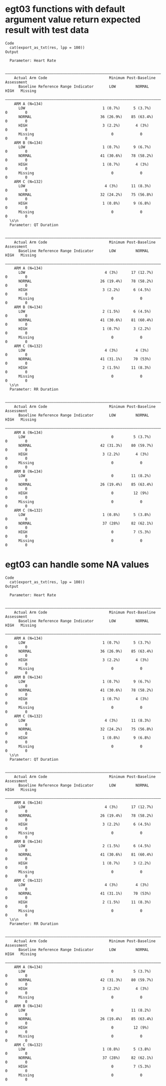 # egt03 functions with default argument value return expected result with test data

    Code
      cat(export_as_txt(res, lpp = 100))
    Output
      
      Parameter: Heart Rate
      
        ————————————————————————————————————————————————————————————————————————————————
        Actual Arm Code                            Minimum Post-Baseline Assessment     
          Baseline Reference Range Indicator       LOW         NORMAL     HIGH   Missing
        ————————————————————————————————————————————————————————————————————————————————
        ARM A (N=134)                                                                   
          LOW                                   1 (0.7%)      5 (3.7%)     0        0   
          NORMAL                               36 (26.9%)    85 (63.4%)    0        0   
          HIGH                                  3 (2.2%)       4 (3%)      0        0   
          Missing                                   0            0         0        0   
        ARM B (N=134)                                                                   
          LOW                                   1 (0.7%)      9 (6.7%)     0        0   
          NORMAL                               41 (30.6%)    78 (58.2%)    0        0   
          HIGH                                  1 (0.7%)       4 (3%)      0        0   
          Missing                                   0            0         0        0   
        ARM C (N=132)                                                                   
          LOW                                    4 (3%)      11 (8.3%)     0        0   
          NORMAL                               32 (24.2%)    75 (56.8%)    0        0   
          HIGH                                  1 (0.8%)      9 (6.8%)     0        0   
          Missing                                   0            0         0        0   
      \s\n
      Parameter: QT Duration
      
        ————————————————————————————————————————————————————————————————————————————————
        Actual Arm Code                            Minimum Post-Baseline Assessment     
          Baseline Reference Range Indicator       LOW         NORMAL     HIGH   Missing
        ————————————————————————————————————————————————————————————————————————————————
        ARM A (N=134)                                                                   
          LOW                                    4 (3%)      17 (12.7%)    0        0   
          NORMAL                               26 (19.4%)    78 (58.2%)    0        0   
          HIGH                                  3 (2.2%)      6 (4.5%)     0        0   
          Missing                                   0            0         0        0   
        ARM B (N=134)                                                                   
          LOW                                   2 (1.5%)      6 (4.5%)     0        0   
          NORMAL                               41 (30.6%)    81 (60.4%)    0        0   
          HIGH                                  1 (0.7%)      3 (2.2%)     0        0   
          Missing                                   0            0         0        0   
        ARM C (N=132)                                                                   
          LOW                                    4 (3%)        4 (3%)      0        0   
          NORMAL                               41 (31.1%)     70 (53%)     0        0   
          HIGH                                  2 (1.5%)     11 (8.3%)     0        0   
          Missing                                   0            0         0        0   
      \s\n
      Parameter: RR Duration
      
        ————————————————————————————————————————————————————————————————————————————————
        Actual Arm Code                            Minimum Post-Baseline Assessment     
          Baseline Reference Range Indicator       LOW         NORMAL     HIGH   Missing
        ————————————————————————————————————————————————————————————————————————————————
        ARM A (N=134)                                                                   
          LOW                                       0         5 (3.7%)     0        0   
          NORMAL                               42 (31.3%)    80 (59.7%)    0        0   
          HIGH                                  3 (2.2%)       4 (3%)      0        0   
          Missing                                   0            0         0        0   
        ARM B (N=134)                                                                   
          LOW                                       0        11 (8.2%)     0        0   
          NORMAL                               26 (19.4%)    85 (63.4%)    0        0   
          HIGH                                      0         12 (9%)      0        0   
          Missing                                   0            0         0        0   
        ARM C (N=132)                                                                   
          LOW                                   1 (0.8%)      5 (3.8%)     0        0   
          NORMAL                                37 (28%)     82 (62.1%)    0        0   
          HIGH                                      0         7 (5.3%)     0        0   
          Missing                                   0            0         0        0   

# egt03 can handle some NA values

    Code
      cat(export_as_txt(res, lpp = 100))
    Output
      
      Parameter: Heart Rate
      
        ————————————————————————————————————————————————————————————————————————————————
        Actual Arm Code                            Minimum Post-Baseline Assessment     
          Baseline Reference Range Indicator       LOW         NORMAL     HIGH   Missing
        ————————————————————————————————————————————————————————————————————————————————
        ARM A (N=134)                                                                   
          LOW                                   1 (0.7%)      5 (3.7%)     0        0   
          NORMAL                               36 (26.9%)    85 (63.4%)    0        0   
          HIGH                                  3 (2.2%)       4 (3%)      0        0   
          Missing                                   0            0         0        0   
        ARM B (N=134)                                                                   
          LOW                                   1 (0.7%)      9 (6.7%)     0        0   
          NORMAL                               41 (30.6%)    78 (58.2%)    0        0   
          HIGH                                  1 (0.7%)       4 (3%)      0        0   
          Missing                                   0            0         0        0   
        ARM C (N=132)                                                                   
          LOW                                    4 (3%)      11 (8.3%)     0        0   
          NORMAL                               32 (24.2%)    75 (56.8%)    0        0   
          HIGH                                  1 (0.8%)      9 (6.8%)     0        0   
          Missing                                   0            0         0        0   
      \s\n
      Parameter: QT Duration
      
        ————————————————————————————————————————————————————————————————————————————————
        Actual Arm Code                            Minimum Post-Baseline Assessment     
          Baseline Reference Range Indicator       LOW         NORMAL     HIGH   Missing
        ————————————————————————————————————————————————————————————————————————————————
        ARM A (N=134)                                                                   
          LOW                                    4 (3%)      17 (12.7%)    0        0   
          NORMAL                               26 (19.4%)    78 (58.2%)    0        0   
          HIGH                                  3 (2.2%)      6 (4.5%)     0        0   
          Missing                                   0            0         0        0   
        ARM B (N=134)                                                                   
          LOW                                   2 (1.5%)      6 (4.5%)     0        0   
          NORMAL                               41 (30.6%)    81 (60.4%)    0        0   
          HIGH                                  1 (0.7%)      3 (2.2%)     0        0   
          Missing                                   0            0         0        0   
        ARM C (N=132)                                                                   
          LOW                                    4 (3%)        4 (3%)      0        0   
          NORMAL                               41 (31.1%)     70 (53%)     0        0   
          HIGH                                  2 (1.5%)     11 (8.3%)     0        0   
          Missing                                   0            0         0        0   
      \s\n
      Parameter: RR Duration
      
        ————————————————————————————————————————————————————————————————————————————————
        Actual Arm Code                            Minimum Post-Baseline Assessment     
          Baseline Reference Range Indicator       LOW         NORMAL     HIGH   Missing
        ————————————————————————————————————————————————————————————————————————————————
        ARM A (N=134)                                                                   
          LOW                                       0         5 (3.7%)     0        0   
          NORMAL                               42 (31.3%)    80 (59.7%)    0        0   
          HIGH                                  3 (2.2%)       4 (3%)      0        0   
          Missing                                   0            0         0        0   
        ARM B (N=134)                                                                   
          LOW                                       0        11 (8.2%)     0        0   
          NORMAL                               26 (19.4%)    85 (63.4%)    0        0   
          HIGH                                      0         12 (9%)      0        0   
          Missing                                   0            0         0        0   
        ARM C (N=132)                                                                   
          LOW                                   1 (0.8%)      5 (3.8%)     0        0   
          NORMAL                                37 (28%)     82 (62.1%)    0        0   
          HIGH                                      0         7 (5.3%)     0        0   
          Missing                                   0            0         0        0   

